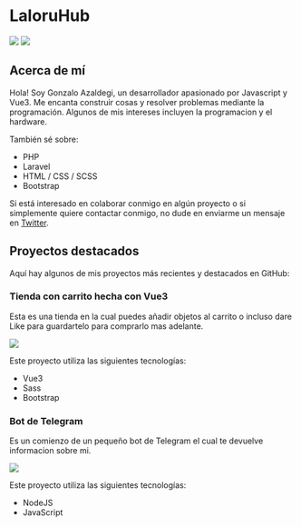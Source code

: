 # LaloruHub

[![](https://img.shields.io/github/followers/laloruhub.svg?style=flat-square)](https://github.com/LaloruHub)
[![](https://img.shields.io/github/last-commit/laloruhub/vue3-personal-shop.svg?style=flat-square)](https://github.com/laloruhub/vue3-personal-shop)

## Acerca de mí

Hola! Soy Gonzalo Azaldegi, un desarrollador apasionado por Javascript y Vue3. Me encanta construir cosas y resolver problemas mediante la programación. Algunos de mis intereses incluyen la programacion y el hardware.

También sé sobre:
 - PHP
 - Laravel
 - HTML / CSS / SCSS
 - Bootstrap

Si está interesado en colaborar conmigo en algún proyecto o si simplemente quiere contactar conmigo, no dude en enviarme un mensaje en [Twitter](https://twitter.com/g_azaldegi).

## Proyectos destacados

Aquí hay algunos de mis proyectos más recientes y destacados en GitHub: 

### Tienda con carrito hecha con Vue3
Esta es una tienda en la cual puedes añadir objetos al carrito o incluso dare Like para guardartelo para comprarlo mas adelante.

[![](https://img.shields.io/github/last-commit/laloruhub/vue3-personal-shop.svg?style=flat-square)](https://github.com/laloruhub/vue3-personal-shop)

Este proyecto utiliza las siguientes tecnologías:
- Vue3
- Sass
- Bootstrap

### Bot de Telegram
Es un comienzo de un pequeño bot de Telegram el cual te devuelve informacion sobre mi.

[![](https://img.shields.io/github/last-commit/laloruhub/node-bot-telegram.svg?style=flat-square)](https://github.com/laloruhub/node-bot-telegram)

Este proyecto utiliza las siguientes tecnologías:
- NodeJS
- JavaScript
